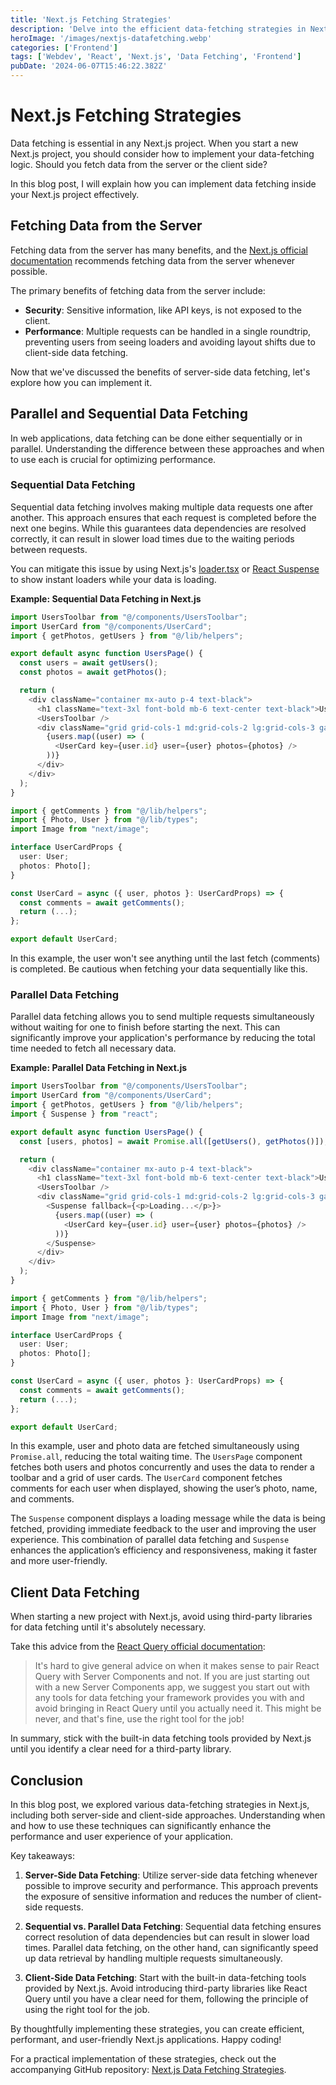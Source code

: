 ```yaml
---
title: 'Next.js Fetching Strategies'
description: 'Delve into the efficient data-fetching strategies in Next.js that can enhance performance and user experience. Learn about parallel and sequential data fetching, preloading data, and how to implement these techniques with practical examples.'
heroImage: '/images/nextjs-datafetching.webp'
categories: ['Frontend']
tags: ['Webdev', 'React', 'Next.js', 'Data Fetching', 'Frontend']
pubDate: '2024-06-07T15:46:22.382Z'
---
```


# Next.js Fetching Strategies

Data fetching is essential in any Next.js project. When you start a new Next.js project, you should consider how to implement your data-fetching logic. Should you fetch data from the server or the client side?

In this blog post, I will explain how you can implement data fetching inside your Next.js project effectively.

## Fetching Data from the Server

Fetching data from the server has many benefits, and the [Next.js official documentation](https://nextjs.org/docs/app/building-your-application/data-fetching/patterns#fetching-data-on-the-server) recommends fetching data from the server whenever possible.

The primary benefits of fetching data from the server include:

- **Security**: Sensitive information, like API keys, is not exposed to the client.
- **Performance**: Multiple requests can be handled in a single roundtrip, preventing users from seeing loaders and avoiding layout shifts due to client-side data fetching.

Now that we've discussed the benefits of server-side data fetching, let's explore how you can implement it.

## Parallel and Sequential Data Fetching

In web applications, data fetching can be done either sequentially or in parallel. Understanding the difference between these approaches and when to use each is crucial for optimizing performance.

### Sequential Data Fetching

Sequential data fetching involves making multiple data requests one after another. This approach ensures that each request is completed before the next one begins. While this guarantees data dependencies are resolved correctly, it can result in slower load times due to the waiting periods between requests.

You can mitigate this issue by using Next.js's [loader.tsx](https://nextjs.org/docs/app/building-your-application/routing/loading-ui-and-streaming) or [React Suspense](https://nextjs.org/docs/app/building-your-application/routing/loading-ui-and-streaming) to show instant loaders while your data is loading.

**Example: Sequential Data Fetching in Next.js**

```typescript
import UsersToolbar from "@/components/UsersToolbar";
import UserCard from "@/components/UserCard";
import { getPhotos, getUsers } from "@/lib/helpers";

export default async function UsersPage() {
  const users = await getUsers();
  const photos = await getPhotos();

  return (
    <div className="container mx-auto p-4 text-black">
      <h1 className="text-3xl font-bold mb-6 text-center text-black">Users</h1>
      <UsersToolbar />
      <div className="grid grid-cols-1 md:grid-cols-2 lg:grid-cols-3 gap-6">
        {users.map((user) => (
          <UserCard key={user.id} user={user} photos={photos} />
        ))}
      </div>
    </div>
  );
}

import { getComments } from "@/lib/helpers";
import { Photo, User } from "@/lib/types";
import Image from "next/image";

interface UserCardProps {
  user: User;
  photos: Photo[];
}

const UserCard = async ({ user, photos }: UserCardProps) => {
  const comments = await getComments();
  return (...);
};

export default UserCard;
```

In this example, the user won't see anything until the last fetch (comments) is completed. Be cautious when fetching your data sequentially like this.

### Parallel Data Fetching

Parallel data fetching allows you to send multiple requests simultaneously without waiting for one to finish before starting the next. This can significantly improve your application's performance by reducing the total time needed to fetch all necessary data.

**Example: Parallel Data Fetching in Next.js**

```typescript
import UsersToolbar from "@/components/UsersToolbar";
import UserCard from "@/components/UserCard";
import { getPhotos, getUsers } from "@/lib/helpers";
import { Suspense } from "react";

export default async function UsersPage() {
  const [users, photos] = await Promise.all([getUsers(), getPhotos()]);

  return (
    <div className="container mx-auto p-4 text-black">
      <h1 className="text-3xl font-bold mb-6 text-center text-black">Users</h1>
      <UsersToolbar />
      <div className="grid grid-cols-1 md:grid-cols-2 lg:grid-cols-3 gap-6">
        <Suspense fallback={<p>Loading...</p>}>
          {users.map((user) => (
            <UserCard key={user.id} user={user} photos={photos} />
          ))}
        </Suspense>
      </div>
    </div>
  );
}

import { getComments } from "@/lib/helpers";
import { Photo, User } from "@/lib/types";
import Image from "next/image";

interface UserCardProps {
  user: User;
  photos: Photo[];
}

const UserCard = async ({ user, photos }: UserCardProps) => {
  const comments = await getComments();
  return (...);
};

export default UserCard;
```

In this example, user and photo data are fetched simultaneously using `Promise.all`, reducing the total waiting time. The `UsersPage` component fetches both users and photos concurrently and uses the data to render a toolbar and a grid of user cards. The `UserCard` component fetches comments for each user when displayed, showing the user’s photo, name, and comments.

The `Suspense` component displays a loading message while the data is being fetched, providing immediate feedback to the user and improving the user experience. This combination of parallel data fetching and `Suspense` enhances the application’s efficiency and responsiveness, making it faster and more user-friendly.

## Client Data Fetching

When starting a new project with Next.js, avoid using third-party libraries for data fetching until it's absolutely necessary.

Take this advice from the [React Query official documentation](https://tanstack.com/query/latest/docs/framework/react/guides/advanced-ssr):

> It's hard to give general advice on when it makes sense to pair React Query with Server Components and not. If you are just starting out with a new Server Components app, we suggest you start out with any tools for data fetching your framework provides you with and avoid bringing in React Query until you actually need it. This might be never, and that's fine, use the right tool for the job!

In summary, stick with the built-in data fetching tools provided by Next.js until you identify a clear need for a third-party library.

## Conclusion

In this blog post, we explored various data-fetching strategies in Next.js, including both server-side and client-side approaches. Understanding when and how to use these techniques can significantly enhance the performance and user experience of your application.

Key takeaways:

1. **Server-Side Data Fetching**: Utilize server-side data fetching whenever possible to improve security and performance. This approach prevents the exposure of sensitive information and reduces the number of client-side requests.

2. **Sequential vs. Parallel Data Fetching**: Sequential data fetching ensures correct resolution of data dependencies but can result in slower load times. Parallel data fetching, on the other hand, can significantly speed up data retrieval by handling multiple requests simultaneously.

3. **Client-Side Data Fetching**: Start with the built-in data-fetching tools provided by Next.js. Avoid introducing third-party libraries like React Query until you have a clear need for them, following the principle of using the right tool for the job.

By thoughtfully implementing these strategies, you can create efficient, performant, and user-friendly Next.js applications. Happy coding!

For a practical implementation of these strategies, check out the accompanying GitHub repository: [Next.js Data Fetching Strategies](https://github.com/MostafaKMilly/nextjs-fetching-strategies).
